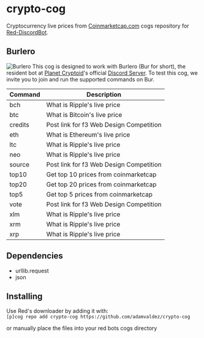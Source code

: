 # crypto-cog
Cryptocurrency live prices from [Coinmarketcap.com](https://www.coinmarketcap.com) cogs repository for [Red-DiscordBot](https://github.com/Twentysix26/Red-DiscordBot).

## Burlero
![Burlero](https://planetcryptoid.tech/img/burlero.png#right)
This cog is designed to work with Burlero (Bur for short), the resident bot at [Planet Cryptoid](https://www.planetcryptoid.tech)'s official [Discord Server](https://discordapp.com/invite/uvfNm2d). To test this cog, we invite you to join and run the supported commands on Bur.

Command | Description
------- | ----------------------------------------- |
bch     | What is Ripple's live price
btc     | What is Bitcoin's live price
credits | Post link for f3 Web Design Competition
eth     | What is Ethereum's live price
ltc     | What is Ripple's live price
neo     | What is Ripple's live price
source  | Post link for f3 Web Design Competition
top10   | Get top 10 prices from coinmarketcap
top20   | Get top 20 prices from coinmarketcap
top5    | Get top 5 prices from coinmarketcap
vote    | Post link for f3 Web Design Competition
xlm     | What is Ripple's live price
xrm     | What is Ripple's live price
xrp     | What is Ripple's live price

## Dependencies
- urllib.request
- json

## Installing
Use Red's downloader by adding it with:  
`[p]cog repo add crypto-cog https://github.com/adamvaldez/crypto-cog`

or manually place the files into your red bots cogs directory
